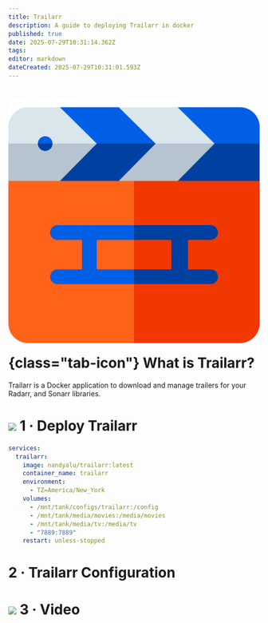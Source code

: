 ```yaml
---
title: Trailarr
description: A guide to deploying Trailarr in docker
published: true
date: 2025-07-29T10:31:14.362Z
tags: 
editor: markdown
dateCreated: 2025-07-29T10:31:01.593Z
---
```


# ![](/trailarr.png){class="tab-icon"} What is Trailarr?
Trailarr is a Docker application to download and manage trailers for your Radarr, and Sonarr libraries.

# <img src="/docker.png" class="tab-icon"> 1 · Deploy Trailarr

```yaml
services:
  trailarr:
    image: nandyalu/trailarr:latest
    container_name: trailarr
    environment:
      - TZ=America/New_York
    volumes:
      - /mnt/tank/configs/trailarr:/config
      - /mnt/tank/media/movies:/media/movies
      - /mnt/tank/media/tv:/media/tv
      - "7889:7889"
    restart: unless-stopped
```

# 2 · Trailarr Configuration




# <img src="/youtube.png" class="tab-icon"> 3 · Video